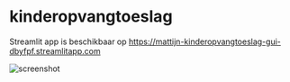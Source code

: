 # kinderopvangtoeslag

Streamlit app is beschikbaar op https://mattijn-kinderopvangtoeslag-gui-dbyfpf.streamlitapp.com

![screenshot](https://user-images.githubusercontent.com/5186265/188733940-1a12b1f1-b7aa-4b29-beb1-8b7a089e1094.png)
